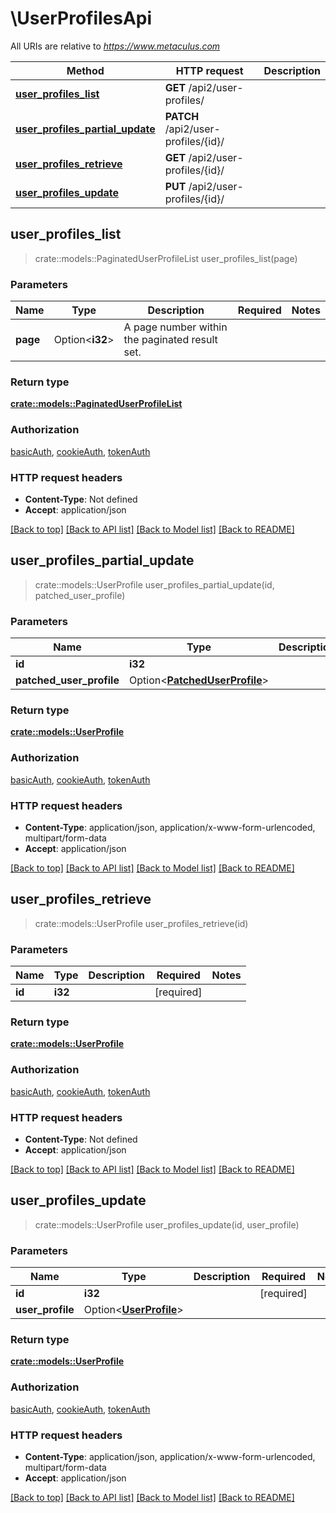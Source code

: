 # \UserProfilesApi

All URIs are relative to *https://www.metaculus.com*

Method | HTTP request | Description
------------- | ------------- | -------------
[**user_profiles_list**](UserProfilesApi.md#user_profiles_list) | **GET** /api2/user-profiles/ | 
[**user_profiles_partial_update**](UserProfilesApi.md#user_profiles_partial_update) | **PATCH** /api2/user-profiles/{id}/ | 
[**user_profiles_retrieve**](UserProfilesApi.md#user_profiles_retrieve) | **GET** /api2/user-profiles/{id}/ | 
[**user_profiles_update**](UserProfilesApi.md#user_profiles_update) | **PUT** /api2/user-profiles/{id}/ | 



## user_profiles_list

> crate::models::PaginatedUserProfileList user_profiles_list(page)


### Parameters


Name | Type | Description  | Required | Notes
------------- | ------------- | ------------- | ------------- | -------------
**page** | Option<**i32**> | A page number within the paginated result set. |  |

### Return type

[**crate::models::PaginatedUserProfileList**](PaginatedUserProfileList.md)

### Authorization

[basicAuth](../README.md#basicAuth), [cookieAuth](../README.md#cookieAuth), [tokenAuth](../README.md#tokenAuth)

### HTTP request headers

- **Content-Type**: Not defined
- **Accept**: application/json

[[Back to top]](#) [[Back to API list]](../README.md#documentation-for-api-endpoints) [[Back to Model list]](../README.md#documentation-for-models) [[Back to README]](../README.md)


## user_profiles_partial_update

> crate::models::UserProfile user_profiles_partial_update(id, patched_user_profile)


### Parameters


Name | Type | Description  | Required | Notes
------------- | ------------- | ------------- | ------------- | -------------
**id** | **i32** |  | [required] |
**patched_user_profile** | Option<[**PatchedUserProfile**](PatchedUserProfile.md)> |  |  |

### Return type

[**crate::models::UserProfile**](UserProfile.md)

### Authorization

[basicAuth](../README.md#basicAuth), [cookieAuth](../README.md#cookieAuth), [tokenAuth](../README.md#tokenAuth)

### HTTP request headers

- **Content-Type**: application/json, application/x-www-form-urlencoded, multipart/form-data
- **Accept**: application/json

[[Back to top]](#) [[Back to API list]](../README.md#documentation-for-api-endpoints) [[Back to Model list]](../README.md#documentation-for-models) [[Back to README]](../README.md)


## user_profiles_retrieve

> crate::models::UserProfile user_profiles_retrieve(id)


### Parameters


Name | Type | Description  | Required | Notes
------------- | ------------- | ------------- | ------------- | -------------
**id** | **i32** |  | [required] |

### Return type

[**crate::models::UserProfile**](UserProfile.md)

### Authorization

[basicAuth](../README.md#basicAuth), [cookieAuth](../README.md#cookieAuth), [tokenAuth](../README.md#tokenAuth)

### HTTP request headers

- **Content-Type**: Not defined
- **Accept**: application/json

[[Back to top]](#) [[Back to API list]](../README.md#documentation-for-api-endpoints) [[Back to Model list]](../README.md#documentation-for-models) [[Back to README]](../README.md)


## user_profiles_update

> crate::models::UserProfile user_profiles_update(id, user_profile)


### Parameters


Name | Type | Description  | Required | Notes
------------- | ------------- | ------------- | ------------- | -------------
**id** | **i32** |  | [required] |
**user_profile** | Option<[**UserProfile**](UserProfile.md)> |  |  |

### Return type

[**crate::models::UserProfile**](UserProfile.md)

### Authorization

[basicAuth](../README.md#basicAuth), [cookieAuth](../README.md#cookieAuth), [tokenAuth](../README.md#tokenAuth)

### HTTP request headers

- **Content-Type**: application/json, application/x-www-form-urlencoded, multipart/form-data
- **Accept**: application/json

[[Back to top]](#) [[Back to API list]](../README.md#documentation-for-api-endpoints) [[Back to Model list]](../README.md#documentation-for-models) [[Back to README]](../README.md)

